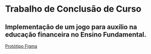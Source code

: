 # Trabalho de Conclusão de Curso
## Implementação de um jogo para auxílio na educação financeira no Ensino Fundamental.

[Protótipo Figma][prototype]

[prototype]: <https://www.figma.com/file/JUf7VxrHeX3RTxdS7u1WBt/Educa%C3%A7%C3%A3o-Financeira-Nas-Escolas?node-id=1%3A22>
